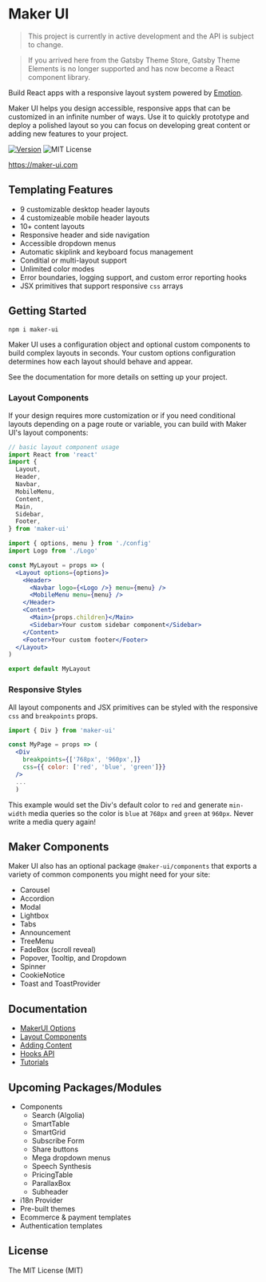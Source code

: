 # Maker UI

> This project is currently in active development and the API is subject to change.

> If you arrived here from the Gatsby Theme Store, Gatsby Theme Elements is no longer supported and has now become a React component library.

Build React apps with a responsive layout system powered by [Emotion](https://emotion.sh/docs/introduction).

Maker UI helps you design accessible, responsive apps that can be customized in an infinite number of ways. Use it to quickly prototype and deploy a polished layout so you can focus on developing great content or adding new features to your project.

[![Version][version]][npm]
![MIT License][license]

[version]: https://flat.badgen.net/npm/v/maker-ui
[npm]: https://npmjs.com/package/maker-ui
[license]: https://flat.badgen.net/badge/license/MIT/blue

https://maker-ui.com

## Templating Features

- 9 customizable desktop header layouts
- 4 customizeable mobile header layouts
- 10+ content layouts
- Responsive header and side navigation
- Accessible dropdown menus
- Automatic skiplink and keyboard focus management
- Conditial or multi-layout support
- Unlimited color modes
- Error boundaries, logging support, and custom error reporting hooks
- JSX primitives that support responsive `css` arrays

## Getting Started

```sh
npm i maker-ui
```

Maker UI uses a configuration object and optional custom components to build complex layouts in seconds. Your custom options configuration determines how each layout should behave and appear.

See the documentation for more details on setting up your project.

### Layout Components

If your design requires more customization or if you need conditional layouts depending on a page route or variable, you can build with Maker UI's layout components:

```jsx
// basic layout component usage
import React from 'react'
import {
  Layout,
  Header,
  Navbar,
  MobileMenu,
  Content,
  Main,
  Sidebar,
  Footer,
} from 'maker-ui'

import { options, menu } from './config'
import Logo from './Logo'

const MyLayout = props => (
  <Layout options={options}>
    <Header>
      <Navbar logo={<Logo />} menu={menu} />
      <MobileMenu menu={menu} />
    </Header>
    <Content>
      <Main>{props.children}</Main>
      <Sidebar>Your custom sidebar component</Sidebar>
    </Content>
    <Footer>Your custom footer</Footer>
  </Layout>
)

export default MyLayout
```

### Responsive Styles

All layout components and JSX primitives can be styled with the responsive `css` and `breakpoints` props.

```jsx
import { Div } from 'maker-ui'

const MyPage = props => (
  <Div
    breakpoints={['768px', '960px',]}
    css={{ color: ['red', 'blue', 'green']}}
  />
  ...
  )
```

This example would set the Div's default color to `red` and generate `min-width` media queries so the color is `blue` at `768px` and `green` at `960px`. Never write a media query again!

## Maker Components

Maker UI also has an optional package `@maker-ui/components` that exports a variety of common components you might need for your site:

- Carousel
- Accordion
- Modal
- Lightbox
- Tabs
- Announcement
- TreeMenu
- FadeBox (scroll reveal)
- Popover, Tooltip, and Dropdown
- Spinner
- CookieNotice
- Toast and ToastProvider

## Documentation

- [MakerUI Options](https://maker-ui.com/docs/options)
- [Layout Components](https://maker-ui.com/docs/layout)
- [Adding Content](https://maker-ui.com/docs/adding-content)
- [Hooks API](https://maker-ui.com/docs/hooks)
- [Tutorials](https://maker-ui.com/tutorials)

## Upcoming Packages/Modules

- Components
  - Search (Algolia)
  - SmartTable
  - SmartGrid
  - Subscribe Form
  - Share buttons
  - Mega dropdown menus
  - Speech Synthesis
  - PricingTable
  - ParallaxBox
  - Subheader
- i18n Provider
- Pre-built themes
- Ecommerce & payment templates
- Authentication templates

## License

The MIT License (MIT)

